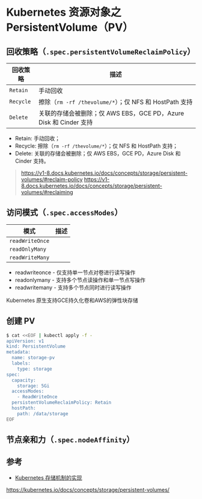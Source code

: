 # Kubernetes 资源对象之 PersistentVolume（PV）

## 回收策略（`.spec.persistentVolumeReclaimPolicy`）

| 回收策略  | 描述                                                              |
| --------- | ----------------------------------------------------------------- |
| `Retain`  | 手动回收                                                          |
| `Recycle` | 擦除（`rm -rf /thevolume/*`）；仅 NFS 和 HostPath 支持            |
| `Delete`  | 关联的存储会被删除；仅 AWS EBS，GCE PD，Azure Disk 和 Cinder 支持 |

* Retain: 手动回收；
* Recycle: 擦除（`rm -rf /thevolume/*`）；仅 NFS 和 HostPath 支持；
* Delete: 关联的存储会被删除；仅 AWS EBS，GCE PD，Azure Disk 和 Cinder 支持。

> https://v1-8.docs.kubernetes.io/docs/concepts/storage/persistent-volumes/#reclaim-policy
> https://v1-8.docs.kubernetes.io/docs/concepts/storage/persistent-volumes/#reclaiming


## 访问模式（`.spec.accessModes`）

| 模式            | 描述 |
| --------------- | ---- |
| `readWriteOnce` |      |
| `readOnlyMany`  |      |
| `readWriteMany` |      |

  * readwriteonce - 仅支持单一节点对卷进行读写操作
  * readonlymany - 支持多个节点读操作和单一节点写操作
  * readwritemany - 支持多个节点同时进行读写操作

Kubernetes 原生支持GCE持久化卷和AWS的弹性块存储


## 创建 PV

```bash
$ cat <<EOF | kubectl apply -f -
apiVersion: v1
kind: PersistentVolume
metadata:
  name: storage-pv
  labels:
    type: storage
spec:
  capacity:
    storage: 5Gi
  accessModes:
    - ReadWriteOnce
  persistentVolumeReclaimPolicy: Retain
  hostPath:
    path: /data/storage
EOF
```

## 节点亲和力（`.spec.nodeAffinity`）


## 参考

* [Kubernetes 存储机制的实现](https://www.kubernetes.org.cn/1811.html)

https://kubernetes.io/docs/concepts/storage/persistent-volumes/
